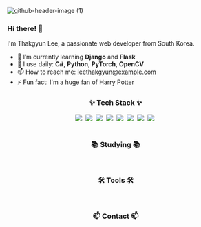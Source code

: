 ![github-header-image (1)](https://github.com/taktakgyun/taktakgyun/assets/18041844/db3ec4f8-c5db-46cb-acc6-1bde5deb7c49)


### Hi there! 👋

I'm Thakgyun Lee, a passionate web developer from South Korea.

- 🌱 I’m currently learning **Django** and **Flask**
- 🚀 I use daily: **C#**, **Python**, **PyTorch**, **OpenCV**
- 📫 How to reach me: leethakgyun@example.com
- ⚡ Fun fact: I'm a huge fan of Harry Potter


<!-- 내용 부분 -->
<h3 align="center">✨ Tech Stack ✨</h3>
<div align="center">
  <img src="https://img.shields.io/badge/C%23-239120.svg?style=for-the-badge&logo=c-sharp&logoColor=white" />&nbsp
  <img src="https://img.shields.io/badge/Python-3776AB.svg?style=for-the-badge&logo=python&logoColor=white" />&nbsp
  <img src="https://img.shields.io/badge/Django-092E20.svg?style=for-the-badge&logo=django&logoColor=white" />&nbsp
  <img src="https://img.shields.io/badge/Flask-000000.svg?style=for-the-badge&logo=flask&logoColor=white" />&nbsp
  <img src="https://img.shields.io/badge/PyTorch-EE4C2C.svg?style=for-the-badge&logo=pytorch&logoColor=white" />&nbsp
  <img src="https://img.shields.io/badge/OpenCV-5C3EE8.svg?style=for-the-badge&logo=opencv&logoColor=white" />&nbsp
  <img src="https://img.shields.io/badge/MySQL-4479A1.svg?style=for-the-badge&logo=mysql&logoColor=white" />&nbsp
  <img src="https://img.shields.io/badge/AWS-232F3E.svg?style=for-the-badge&logo=amazon-aws&logoColor=white" />&nbsp
</div>

<br>

<h3 align="center">📚 Studying 📚</h3>
<div align="center">
  <!-- 여기에 공부 중인 기술을 추가하세요 -->
</div>

<br>

<h3 align="center">🛠 Tools 🛠</h3>
<div align="center">
  <!-- 여기에 사용하는 도구를 추가하세요 -->
</div>

<br>

<h3 align="center">📫 Contact 📫</h3>
<div align="center">
  <!-- 여기에 연락처 정보를 추가하세요 -->
</div>
